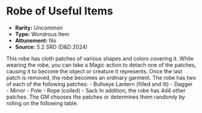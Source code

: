 # Robe of Useful Items

- **Rarity:** Uncommon
- **Type:** Wondrous Item
- **Attunement:** No
- **Source:** 5.2 SRD (D&D 2024)

This robe has cloth patches of various shapes and colors covering it. While wearing the robe, you can take a Magic action to detach one of the patches, causing it to become the object or creature it represents. Once the last patch is removed, the robe becomes an ordinary garment. The robe has two of each of the following patches: - Bullseye Lantern (filled and lit) - Dagger - Mirror - Pole - Rope (coiled) - Sack In addition, the robe has 4d4 other patches. The GM chooses the patches or determines them randomly by rolling on the following table.
